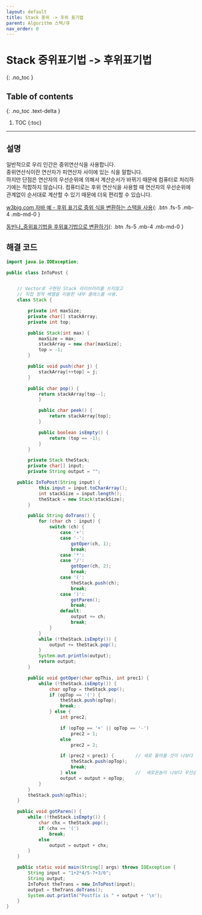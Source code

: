 ```yaml
---
layout: default
title: Stack 중위 -> 후위 표기법
parent: Algorithm 스택/큐
nav_order: 0
---
```


# Stack 중위표기법 -> 후위표기법
{: .no_toc }

## Table of contents
{: .no_toc .text-delta }

1. TOC
{:toc}
---

## 설명

일반적으로 우리 인간은 중위연산식을 사용합니다.  
중위연산식이란 연산자가 피연산자 사이에 있는 식을 말합니다.  
하지만 단점은 연산자의 우선순위에 의해서 계산순서가 바뀌기 때문에 컴퓨터로 처리하기에는 적합하지 않습니다.
컴퓨터로는 후위 연산식을 사용할 때 연산자의 우선순위에 관계없이 순서대로 계산할 수 있기 때문에 더욱 편리할 수 있습니다.


[w3big.com 자바 예 - 후위 표기로 중위 식을 변환하는 스택을 사용](http://www.w3big.com/ko/java/data-intopost.html){: .btn .fs-5 .mb-4 .mb-md-0 }  

[동빈나_중위표기법을 후위표기법으로 변환하기](http://blog.naver.com/PostView.nhn?blogId=ndb796&logNo=220654116881&parentCategoryNo=&categoryNo=&viewDate=&isShowPopularPosts=false&from=postView){: .btn .fs-5 .mb-4 .mb-md-0 }


## 해결 코드
```java
import java.io.IOException;

public class InToPost {


    // Vector로 구현된 Stack 라이브러리를 쓰지않고
    // 직접 정적 배열을 이용한 내부 클래스를 사용.
    class Stack {

        private int maxSize;
        private char[] stackArray;
        private int top;

        public Stack(int max) {
            maxSize = max;
            stackArray = new char[maxSize];
            top = -1;
        }

        public void push(char j) {
            stackArray[++top] = j;
        }

        public char pop() {
            return stackArray[top--];
            }

            public char peek() {
                return stackArray[top];
            }

            public boolean isEmpty() {
                return (top == -1);
            }
        }

        private Stack theStack;
        private char[] input;
        private String output = "";

    public InToPost(String input) {
            this.input = input.toCharArray();
            int stackSize = input.length();
            theStack = new Stack(stackSize);
        }

        public String doTrans() {
            for (char ch : input) {
                switch (ch) {
                    case '+':
                    case '-':
                        gotOper(ch, 1);
                        break;
                    case '*':
                    case '/':
                        gotOper(ch, 2);
                        break;
                    case '(':
                        theStack.push(ch);
                        break;
                    case ')':
                        gotParen();
                        break;
                    default:
                        output += ch;
                        break;
                }
            }
            while (!theStack.isEmpty()) {
                output += theStack.pop();
            }
            System.out.println(output);
            return output;
        }

        public void gotOper(char opThis, int prec1) {
            while (!theStack.isEmpty()) {
                char opTop = theStack.pop();
                if (opTop == '(') {
                    theStack.push(opTop);
                    break;
                } else {
                    int prec2;

                    if (opTop == '+' || opTop == '-')
                        prec2 = 1;
                    else
                        prec2 = 2;

                    if (prec2 < prec1) {        // 새로 들어올 것이 나보다 우선순위가 높다. -> 스택에 다시 들어가 있자
                        theStack.push(opTop);
                        break;
                    } else                      //  새로온놈이 나보다 우선순위 같거나 낮다 -> 출력에 들어가자
                    output = output + opTop;
            }
        }
        theStack.push(opThis);
    }

    public void gotParen() {
        while (!theStack.isEmpty()) {
            char chx = theStack.pop();
            if (chx == '(')
                break;
            else
                output = output + chx;
        }
    }

    public static void main(String[] args) throws IOException {
        String input = "1+2*4/5-7+3/6";
        String output;
        InToPost theTrans = new InToPost(input);
        output = theTrans.doTrans();
        System.out.println("Postfix is " + output + '\n');
    }
}
```